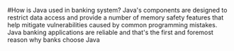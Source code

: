 #How is Java used in banking system?
Java's components are designed to restrict data access and provide a number of memory safety features that help mitigate vulnerabilities caused by common programming mistakes. Java banking applications are reliable and that's the first and foremost reason why banks choose Java
